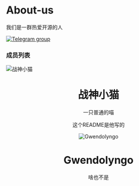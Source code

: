 
# About-us
我们是一群热爱开源的人

[![Telegram group](https://img.shields.io/badge/Telegram-group-white?style=social&logo=Telegram)](https://t.me/+KWY6MmPwytljODhl)
### 成员列表
![战神小猫](https://github.com/xiaomao-organization/About-us/assets/146637870/5ea31fe6-4600-446e-84aa-8529152af26b)
<div align="center">

# 战神小猫
一只普通的喵

这个README是他写的

![Gwendolyngo](https://github.com/xiaomao-organization/About-us/assets/146637870/c20e9e78-b552-4ca3-91dd-ec56b19b5b90)
# Gwendolyngo
啥也不是

